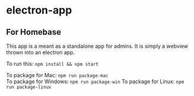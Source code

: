 # electron-app
## For Homebase

This app is a meant as a standalone app for admins. It is simply a webview thrown into an electron app. 

To run this: ```npm install && npm start``` 

To package for Mac: ```npm run package-mac```  
To package for Windows: ```npm run package-win```
To package for Linux: ```npm run package-linux```

